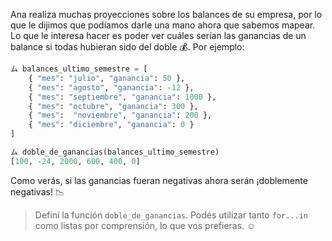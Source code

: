 Ana realiza muchas proyecciones sobre los balances de su empresa, por lo que le dijimos que podíamos darle una mano ahora que sabemos mapear. Lo que le interesa hacer es poder ver cuáles serían las ganancias de un balance si todas hubieran sido del doble :moneybag:. Por ejemplo:

``` python
ム balances_ultimo_semestre = [
	{ "mes": "julio", "ganancia": 50 }, 
	{ "mes": "agosto", "ganancia": -12 }, 
	{ "mes": "septiembre", "ganancia": 1000 }, 
	{ "mes": "octubre", "ganancia": 300 }, 
	{ "mes":  "noviembre", "ganancia": 200 }, 
	{ "mes": "diciembre", "ganancia": 0 }
]

ム doble_de_ganancias(balances_ultimo_semestre)
[100, -24, 2000, 600, 400, 0]
```

Como verás, si las ganancias fueran negativas ahora serán ¡doblemente negativas! :chart_with_downwards_trend:

> Definí la función `doble_de_ganancias`. Podés utilizar tanto `for...in` como listas por comprensión, lo que vos prefieras. :relaxed: